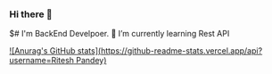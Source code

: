 ### Hi there 👋
$# I'm BackEnd Develpoer.
🌱 I’m currently learning Rest API 



[![Anurag's GitHub stats](https://github-readme-stats.vercel.app/api?username=Ritesh Pandey)](https://github.com/anuraghazra/github-readme-stats)
